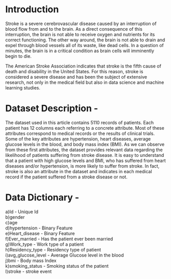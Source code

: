 # Introduction

Stroke is a severe cerebrovascular disease caused by an interruption of blood flow from and to
the brain. As a direct consequence of this interruption, the brain is not able to receive oxygen
and nutrients for its correct functioning. The other way around, the brain is not able to drain and
expel through blood vessels all of its waste, like dead cells. In a question of minutes, the brain is
in a critical condition as brain cells will imminently begin to die.

The American Stroke Association indicates that stroke is the fifth cause of death and disability in
the United States. For this reason, stroke is considered a severe disease and has been the
subject of extensive research, not only in the medical field but also in data science and machine
learning studies.

# Dataset Description -

The dataset used in this article contains 5110 records of patients. Each patient has 12 columns
each referring to a concrete attribute. Most of these attributes correspond to medical records or
the results of clinical trials. Some of the key attributes are hypertension, heart diseases, average
glucose levels in the blood, and body mass index (BMI). As we can observe from these first
attributes, the dataset provides relevant data regarding the likelihood of patients suffering from
stroke disease. It is easy to understand that a patient with high glucose levels and BMI, who has
suffered from heart diseases and/or hypertension, is more likely to suffer from stroke. In fact,
stroke is also an attribute in the dataset and indicates in each medical record if the patient
suffered from a stroke disease or not.

# Data Dictionary -

a)Id - Unique Id <br>
b)gender <br>
c)age <br>
d)hypertension - Binary Feature <br>
e)Heart_disease - Binary Feature <br>
f)Ever_married - Has the patient ever been married <br>
g)Work_type - Work type of a patient <br>
h)Residency_type - Residency type of patient <br>
i)avg_glucose_level - Average Glucose level in the blood <br>
j)bmi - Body mass Index <br>
k)smoking_status - Smoking status of the patient <br>
l)stroke - stroke event <br>
